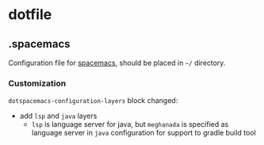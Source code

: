 # dotfile

## .spacemacs

Configuration file for [spacemacs](https://spacemacs.org), should be placed in `~/` directory.

### Customization

`dotspacemacs-configuration-layers` block changed:

- add `lsp` and `java` layers
  - `lsp` is language server for java, but `meghanada` is specified as language server in `java` configuration for support to gradle build tool

